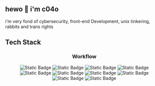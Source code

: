 <h2 align="left">
  hewo 👋 i'm c04o
</h2>

i'm very fond of cybersecurity, front-end Development, unix tinkering, rabbits and trans rights

<h2 align="left">
  Tech Stack
</h2>

<h3 align="center">
  Workflow
</h2>

<div align="center">
  <img alt="Static Badge" src="https://img.shields.io/badge/Arch%20Linux-%23282828?style=for-the-badge&logo=archlinux&logoColor=%23282828&logoSize=auto&labelColor=83a598">
  <img alt="Static Badge" src="https://img.shields.io/badge/Hyprland-%23282828?style=for-the-badge&logo=hyprland&logoColor=%23282828&logoSize=auto&labelColor=83a598">
  <img alt="Static Badge" src="https://img.shields.io/badge/LazyVim-%23282828?style=for-the-badge&logo=lazyvim&logoColor=%23282828&logoSize=auto&labelColor=%2383a598">
  <img alt="Static Badge" src="https://img.shields.io/badge/Neovim-%23282828?style=for-the-badge&logo=neovim&logoColor=%23282828&logoSize=auto&labelColor=%23b8bb26">
  <img alt="Static Badge" src="https://img.shields.io/badge/Fish%20Shell-%23282828?style=for-the-badge&logo=fishshell&logoColor=%23282828&logoSize=auto&labelColor=%23b8bb26">
  <img alt="Static Badge" src="https://img.shields.io/badge/Wayland-%23282828?style=for-the-badge&logo=wayland&logoColor=%23282828&logoSize=auto&labelColor=%23fabd2f">
  <img alt="Static Badge" src="https://img.shields.io/badge/Obsidian-%23282828?style=for-the-badge&logo=obsidian&logoColor=%23282828&logoSize=auto&labelColor=%23d3869b">
  <img alt="Static Badge" src="https://img.shields.io/badge/Aseprite-%23282828?style=for-the-badge&logo=aseprite&logoColor=%23282828&logoSize=auto&labelColor=%23ebdbb2">
  <img alt="Static Badge" src="https://img.shields.io/badge/Godot%20Engine-%23282828?style=for-the-badge&logo=godotengine&logoColor=%23282828&logoSize=auto&labelColor=%2383a598">
  <img alt="Static Badge" src="https://img.shields.io/badge/Proton-%23282828?style=for-the-badge&logo=proton&logoColor=%23282828&logoSize=auto&labelColor=%23d3869b">
</div>
